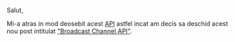 Salut,

Mi-a atras in mod deosebit acest [API](https://developer.mozilla.org/en-US/docs/Web/API/Broadcast_Channel_API) astfel incat am decis sa deschid acest nou post intitulat ["Broadcast Channel API"](https://developer.mozilla.org/en-US/docs/Web/API/Broadcast_Channel_API).
